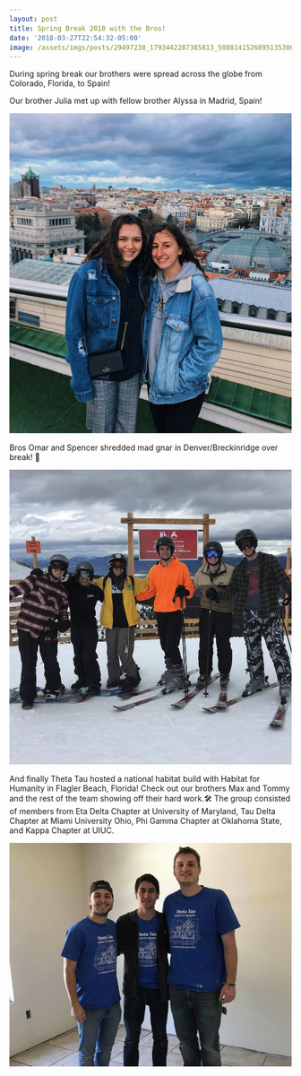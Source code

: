 ```yaml
---
layout: post
title: Spring Break 2018 with the Bros!
date: '2018-03-27T22:54:32-05:00'
image: /assets/imgs/posts/29497238_1793442287385813_5088141526895135386_n.jpg
---
```

During spring break our brothers were spread across the globe from Colorado, Florida, to Spain!

Our brother Julia met up with fellow brother Alyssa in Madrid, Spain! 

![](/assets/imgs/posts/29063903_1797683873628321_8087946047958979657_o.jpg)

Bros Omar and Spencer shredded mad gnar in Denver/Breckinridge over break! 🤙

![](/assets/imgs/posts/29352002_1796745023722206_1296565584688112373_o.jpg)

And finally Theta Tau hosted a national habitat build with Habitat for Humanity in Flagler Beach, Florida! Check out our brothers Max and Tommy and the rest of the team showing off their hard work.🛠 The group consisted of members from Eta Delta Chapter at University of Maryland, Tau Delta Chapter at Miami University Ohio, Phi Gamma Chapter at Oklahoma State, and Kappa Chapter at UIUC.

![](/assets/imgs/posts/28947437_1793442264052482_8066604399449303430_o.jpg)
